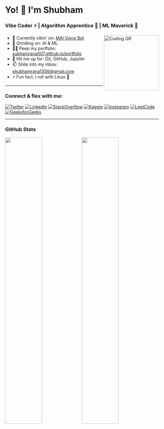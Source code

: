 # Yo! 👋 I'm Shubham
### Vibe Coder ⚡ | Algorithm Apprentice 🧠 | ML Maverick 🤖
<img align="right" alt="Coding GIF" width="180" src="https://media4.giphy.com/media/v1.Y2lkPTc5MGI3NjExZzR1ZGl6cGUwMzdrNms0azFxNWVxNmhsMm16dXZkdmQ1ZTZsemtkbyZlcD12MV9pbnRlcm5hbF9naWZfYnlfaWQmY3Q9Zw/i229PTC8BKt9V9RnwZ/giphy.gif" />

- 🔭 Currently vibin’ on: [MAI Voice Bot](https://github.com/Subhamrana007/rasa-voice-bot-mai)  
- 🌱 Grinding on: AI & ML  
- 👨‍💻 Peep my portfolio: [subhamrana007.github.io/portfolio](https://subhamrana007.github.io/portfolio/)  
- 💬 Hit me up for: Git, GitHub, Jupyter  
- 📫 Slide into my inbox: shubhamrana1356@gmail.com  
- ⚡ Fun fact: I roll with Linux 🐧  

---

### Connect & flex with me:
[![Twitter](https://img.shields.io/badge/Twitter-1DA1F2?style=for-the-badge&logo=twitter&logoColor=white)](https://twitter.com/subhamrana007)
[![LinkedIn](https://img.shields.io/badge/LinkedIn-0077B5?style=for-the-badge&logo=linkedin&logoColor=white)](https://linkedin.com/in/subhamrana007)
[![StackOverflow](https://img.shields.io/badge/StackOverflow-FE7A16?style=for-the-badge&logo=stackoverflow&logoColor=white)](https://stackoverflow.com/users/subhamrana007)
[![Kaggle](https://img.shields.io/badge/Kaggle-20BEFF?style=for-the-badge&logo=kaggle&logoColor=white)](https://kaggle.com/subhamrana007)
[![Instagram](https://img.shields.io/badge/Instagram-E4405F?style=for-the-badge&logo=instagram&logoColor=white)](https://instagram.com/subhamrana007)
[![LeetCode](https://img.shields.io/badge/LeetCode-FFA116?style=for-the-badge&logo=leetcode&logoColor=white)](https://www.leetcode.com/subhamrana007)
[![GeeksforGeeks](https://img.shields.io/badge/GeeksforGeeks-0F9D58?style=for-the-badge&logo=geeksforgeeks&logoColor=white)](https://auth.geeksforgeeks.org/user/subhamrana007)

---

### GitHub Stats
<p float="left">
  <img src="https://github-readme-stats.vercel.app/api?username=subhamrana007&show_icons=true&theme=radical" width="49%" />
  <img src="https://github-readme-stats.vercel.app/api/top-langs/?username=subhamrana007&layout=compact&theme=radical" width="49%" />
</p>
